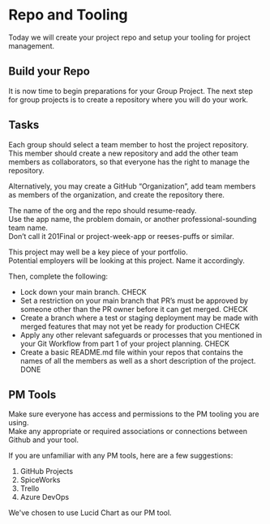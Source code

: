 # Repo and Tooling

Today we will create your project repo and setup your tooling for project management.

## Build your Repo

It is now time to begin preparations for your Group Project. The next step for group projects is to create a repository where you will do your work.

## Tasks

Each group should select a team member to host the project repository.  
This member should create a new repository and add the other team members as collaborators, so that everyone has the right to manage the repository.

Alternatively, you may create a GitHub “Organization”, add team members as members of the organization, and create the repository there.

The name of the org and the repo should resume-ready.  
Use the app name, the problem domain, or another professional-sounding team name.  
Don’t call it 201Final or project-week-app or reeses-puffs or similar.

This project may well be a key piece of your portfolio.  
Potential employers will be looking at this project. Name it accordingly.

Then, complete the following:

* Lock down your main branch. CHECK
* Set a restriction on your main branch that PR’s must be approved by someone other than the PR owner before it can get merged. CHECK
* Create a branch where a test or staging deployment may be made with merged features that may not yet be ready for production CHECK
* Apply any other relevant safeguards or processes that you mentioned in your Git Workflow from part 1 of your project planning. CHECK
* Create a basic README.md file within your repos that contains the names of all the members as well as a short description of the project. DONE

## PM Tools

Make sure everyone has access and permissions to the PM tooling you are using.  
Make any appropriate or required associations or connections between Github and your tool.

If you are unfamiliar with any PM tools, here are a few suggestions:

1. GitHub Projects
2. SpiceWorks
3. Trello
4. Azure DevOps

We've chosen to use Lucid Chart as our PM tool. 